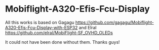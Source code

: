# Mobiflight-A320-Efis-Fcu-Display
All this works is based on Gagagu https://github.com/gagagu/Mobiflight-A320-Efis-Fcu-Display-with-ESP32
and Elral https://github.com/elral/MobiFlight-SF_OVHD_OLEDs

It could not have been done without them. Thanks guys!
